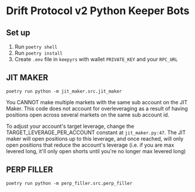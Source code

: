 # Drift Protocol v2 Python Keeper Bots

## Set up

1) Run `poetry shell`
2) Run `poetry install`
3) Create `.env` file in `keepyrs` with wallet `PRIVATE_KEY` and your `RPC_URL`

## JIT MAKER

`poetry run python -m jit_maker.src.jit_maker`

You CANNOT make multiple markets with the same sub account on the JIT Maker.  This code does not account for overleveraging as a result of having positions open across several markets on the same sub account id. 

To adjust your account's target leverage, change the TARGET_LEVERAGE_PER_ACCOUNT constant at `jit_maker.py:47`.  The JIT maker will open positions up to this leverage, and once reached, will only open positions that reduce the account's leverage (i.e. if you are max levered long, it'll only open shorts until you're no longer max levered long)


## PERP FILLER

`poetry run python -m perp_filler.src.perp_filler`
